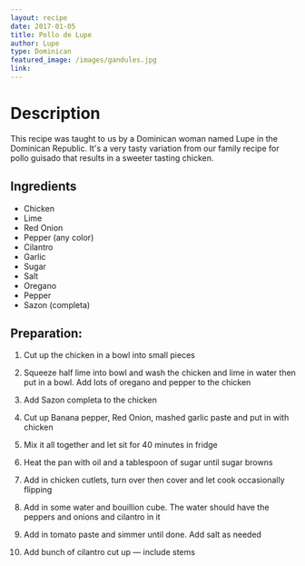 ```yaml
---
layout: recipe
date: 2017-01-05
title: Pollo de Lupe
author: Lupe
type: Dominican
featured_image: /images/gandules.jpg
link:
---
```


# Description

This recipe was taught to us by a Dominican woman named Lupe in the Dominican Republic. It's a very tasty variation from our family recipe for pollo guisado that results in a sweeter tasting chicken.

## Ingredients

- Chicken
- Lime
- Red Onion
- Pepper (any color)
- Cilantro
- Garlic
- Sugar
- Salt
- Oregano
- Pepper
- Sazon (completa)

## Preparation:

1. Cut up the chicken in a bowl into small pieces

2. Squeeze half lime into bowl and wash the chicken and lime in water then put in a bowl. Add lots of oregano and pepper to the chicken

3. Add Sazon completa to the chicken

4. Cut up Banana pepper, Red Onion, mashed garlic paste and put in with chicken

5. Mix it all together and let sit for 40 minutes in fridge

6. Heat the pan with oil and a tablespoon of sugar until sugar browns

7. Add in chicken cutlets, turn over then cover and let cook occasionally flipping

8. Add in some water and bouillion cube. The water should have the peppers and onions and cilantro  in it

9. Add in tomato paste and simmer until done. Add salt as needed 

10. Add bunch of cilantro cut up — include stems
